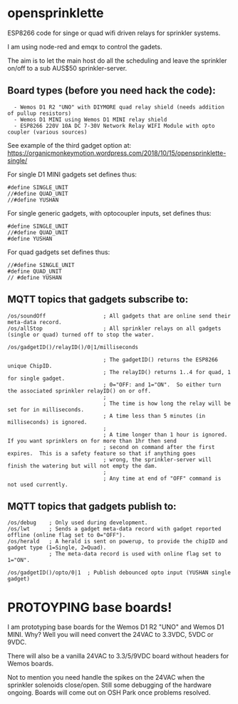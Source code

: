 # opensprinklette
ESP8266 code for singe or quad wifi driven relays for sprinkler systems.

I am using node-red and emqx to control the gadets.

The aim is to let the main host do all the scheduling and leave the sprinkler on/off to a sub AUS$50 sprinkler-server.

## Board types (before you need hack the code):  
```
  - Wemos D1 R2 "UNO" with DIYMORE quad relay shield (needs addition of pullup resistors)
  - Wemos D1 MINI using Wemos D1 MINI relay shield  
  - ESP8266 220V 10A DC 7-30V Network Relay WIFI Module with opto coupler (various sources)
```

See example of the third gadget option at: https://organicmonkeymotion.wordpress.com/2018/10/15/opensprinklette-single/

For single D1 MINI gadgets set defines thus:
```
#define SINGLE_UNIT
//#define QUAD_UNIT
//#define YUSHAN
```

For single generic gadgets, with optocoupler inputs, set defines thus:
```
#define SINGLE_UNIT
//#define QUAD_UNIT
#define YUSHAN
```

For quad gadgets set defines thus:
```
//#define SINGLE_UNIT
#define QUAD_UNIT
// #define YUSHAN
```

## MQTT topics that gadgets subscribe to:
```
/os/soundOff                  ; All gadgets that are online send their meta-data record.
/os/allStop                   ; All sprinkler relays on all gadgets (single or quad) turned off to stop the water.

/os/gadgetID()/relayID()/0|1/milliseconds  

                              ; The gadgetID() returns the ESP8266 unique ChipID.
                              ; The relayID() returns 1..4 for quad, 1 for single gadget.
                              ; 0="OFF: and 1="ON".  So either turn the associated sprinkler relayID() on or off.
                              ;
                              ; The time is how long the relay will be set for in milliseconds.
                              ; A time less than 5 minutes (in milliseconds) is ignored.
                              ;
                              ; A time longer than 1 hour is ignored.  If you want sprinklers on for more than 1hr then send
                              ; second on command after the first expires.  This is a safety feature so that if anything goes 
                              ; wrong, the sprinkler-server will finish the watering but will not empty the dam.
                              ;
                              ; Any time at end of "OFF" command is not used currently.
```


## MQTT topics that gadgets publish to:
```
/os/debug    ; Only used during development.
/os/lwt      ; Sends a gadget meta-data record with gadget reported offline (online flag set to 0="OFF").
/os/herald   ; A herald is sent on powerup, to provide the chipID and gadget type (1=Single, 2=Quad).
             ; The meta-data record is used with online flag set to 1="ON".
             
/os/gadgetID()/opto/0|1  ; Publish debounced opto input (YUSHAN single gadget)
```

# PROTOYPING base boards!
I am prototyping base boards for the Wemos D1 R2 "UNO" and Wemos D1 MINI.  Why?  Well you will need convert the 24VAC to 3.3VDC, 5VDC or 9VDC.  

There will also be a vanilla 24VAC to 3.3/5/9VDC board without headers for Wemos boards.

Not to mention you need handle the spikes on the 24VAC when the sprinkler solenoids close/open.  Still some debugging of the hardware ongoing.  Boards will come out on OSH Park once problems resolved.
